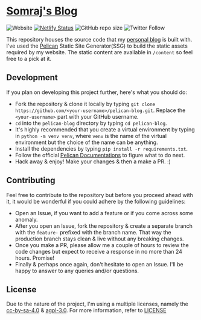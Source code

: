 # [Somraj's Blog](https://jarmos.netlify.com)

<img alt="Website" src="https://img.shields.io/website?down_color=Red&down_message=Down.&label=Website&logo=j&style=flat-square&up_color=Green&up_message=Online%21&url=https%3A%2F%2Fjarmos.netlify.app"> [![Netlify Status](https://api.netlify.com/api/v1/badges/ea7ce786-c991-4222-81a4-d1230adc9108/deploy-status)](https://app.netlify.com/sites/jarmos/deploys) <img alt="GitHub repo size" src="https://img.shields.io/github/repo-size/jarmos-san/pelican-blog?label=Repo%20Size&logo=GitHub&style=flat-square"> <img alt="Twitter Follow" src="https://img.shields.io/twitter/follow/jarmos?style=social">

This repository houses the source code that my [personal blog](https://jarmos.netlify.com) is built with. I've used the [Pelican](https://blog.getpelican.com/) Static Site Generator(SSG) to build the static assets required by my website. The static content are available in `/content` so feel free to a pick at it.

## Development

If you plan on developing this project further, here's what you should do:

- Fork the repository & clone it locally by typing `git clone https://github.com/<your-username>/pelican-blog.git`. Replace the `<your-username>` part with your GitHub username.
- `cd` into the `pelican-blog` directory by typing `cd pelican-blog`.
- It's highly recommended that you create a virtual environment by typing in `python -m venv venv`, where `venv` is the name of the virtual environment but the choice of the name can be anything.
- Install the dependencies by typing `pip install -r requirements.txt`.
- Follow the official [Pelican Documentations](https://docs.getpelican.com/en/4.2.0/) to figure what to do next.
- Hack away & enjoy! Make your changes & then a make a PR. :)  

## Contributing

Feel free to contribute to the repository but before you proceed ahead with it, it would be wonderful if you could adhere by the following guidelines:

- Open an Issue, if you want to add a feature or if you come across some anomaly.
- After you open an Issue, fork the repository & create a separate branch with the `feature-` prefixed with the branch name. That way the production branch stays clean & live without any breaking changes.
- Once you make a PR, please allow me a couple of hours to review the code changes but expect to receive a response in no more than 24 hours. Promise!
- Finally & perhaps once again, don't hesitate to open an Issue. I'll be happy to answer to any queries and/or questions.

## License

Due to the nature of the project, I'm using a multiple licenses, namely the [cc-by-sa-4.0](https://creativecommons.org/licenses/by-sa/4.0/) & [agpl-3.0](https://opensource.org/licenses/AGPL-3.0). For more information, refer to [LICENSE](./LICENSE.md)
